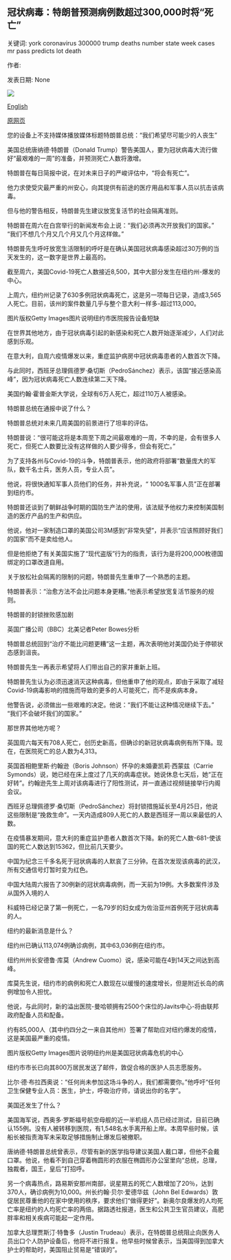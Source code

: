 ## 冠状病毒：特朗普预测病例数超过300,000时将“死亡”

关键词: york coronavirus 300000 trump deaths number state week cases mr pass predicts lot death

作者: 

发表日期: None

![](https://ichef.bbci.co.uk/images/ic/1024x576/p088prsz.jpg)

[English](Coronavirus%3A%20Trump%20predicts%20%E2%80%98a%20lot%20of%20death%E2%80%99%20as%20cases%20pass%20300%2C000.md)

[原网页](https://www.bbc.com/news/world-us-canada-52168682)

您的设备上不支持媒体播放媒体标题特朗普总统：“我们希望尽可能少的人丧生”

美国总统唐纳德·特朗普（Donald Trump）警告美国人，要为冠状病毒大流行做好“最艰难的一周”的准备，并预测死亡人数将激增。

特朗普在每日简报中说，在对未来日子的严峻评估中，“将会有死亡”。

他力求使受灾最严重的州安心，向其提供有前途的医疗用品和军事人员以抗击该病毒。

但与他的警告相反，特朗普先生建议放宽复活节的社会隔离准则。

特朗普在周六在白宫举行的新闻发布会上说：“我们必须再次开放我们的国家。” “我们不想几个月又几个月又几个月这样做。”

特朗普先生呼吁放宽生活限制的呼吁是在确认美国冠状病毒感染超过30万例的当天发生的，这一数字是世界上最高的。

截至周六，美国Covid-19死亡人数接近8,500，其中大部分发生在纽约州-爆发的中心。

上周六，纽约州记录了630多例冠状病毒死亡，这是另一项每日记录，造成3,565人死亡。目前，该州的案件数量几乎与整个意大利一样多-超过113,000。

图片版权Getty Images图片说明纽约市医院报告设备短缺

在世界其他地方，由于冠状病毒引起的新感染和死亡人数开始逐渐减少，人们对此感到乐观。

在意大利，自周六疫情爆发以来，重症监护病房中冠状病毒患者的人数首次下降。

与此同时，西班牙总理佩德罗·桑切斯（PedroSánchez）表示，该国“接近感染高峰”，因为冠状病毒死亡人数连续第二天下降。

美国约翰·霍普金斯大学说，全球有6万人死亡，超过110万人被感染。

特朗普总统在通报中说了什么？

特朗普总统对未来几周美国的前景进行了坦率的评估。

特朗普说：“很可能这将是本周至下周之间最艰难的一周，不幸的是，会有很多人死亡，但死亡人数要比没有这样做的人要少得多，但会有死亡。”

为了支持各州与Covid-19的斗争，特朗普表示，他的政府将部署“数量庞大的军队，数千名士兵，医务人员，专业人员”。

他说，将很快通知军事人员他们的任务，并补充说，“ 1000名军事人员”正在部署到纽约市。

特朗普还谈到了朝鲜战争时期的国防生产法的使用，该法赋予他权力来控制美国制造的医疗产品的生产和供应。

他说，他对一家制造口罩的美国公司3M感到“非常失望”，并表示“应该照顾好我们的国家”而不是卖给他人。

但是他拒绝了有关美国实施了“现代盗版”行为的指责，该行为是将200,000枚德国绑定的口罩改道自用。

关于放松社会隔离的限制的问题，特朗普先生重申了一个熟悉的主题。

特朗普表示：“治愈方法不会比问题本身更糟。”他表示希望放宽复活节服务的规则。

特朗普的封锁挫败感加剧

英国广播公司（BBC）北美记者Peter Bowes分析

特朗普总统回到“治疗不能比问题更糟”这一主题，再次表明他对美国仍处于停顿状态感到沮丧。

特朗普先生一再表示希望将人们带出自己的家并重新上班。

特朗普先生认为必须迅速消灭这种病毒，但他重申了他的观点，即由于采取了减轻Covid-19病毒影响的措施而导致的更多的人可能死亡，而不是疾病本身。

他警告说，必须做出一些艰难的决定。他说：“我们不能让这种情况继续下去。” “我们不会破坏我们的国家。”

那世界其他地方呢？

英国周六每天有708人死亡，创历史新高，但确诊的新冠状病毒病例有所下降。现在，在医院死亡的总人数为4,313。

英国首相鲍里斯·约翰逊（Boris Johnson）怀孕的未婚妻凯莉·西蒙兹（Carrie Symonds）说，她已经在床上度过了几天的病毒症状。她说休息七天后，她“正在好转”。约翰逊先生上周对该病毒进行了阳性测试，并一直通过视频链接举行内阁会议。

西班牙总理佩德罗·桑切斯（PedroSánchez）将封锁措施延长至4月25日，他说这些限制是“挽救生命”。一天内造成809人死亡的人数是西班牙一周以来最低的人数。

在疫情暴发期间，意大利的重症监护患者人数首次下降。新的死亡人数-681-使该国的死亡人数达到15362，但比前几天要少。

中国为纪念三千多名死于冠状病毒的人默哀了三分钟。在首次发现该病毒的武汉，所有交通信号灯暂时变为红色。

中国大陆周六报告了30例新的冠状病毒病例，而一天前为19例。大多数案件涉及从国外入境的人

科威特已经记录了第一例死亡，一名79岁的妇女成为佐治亚州首例死于冠状病毒的人。

纽约的最新消息是什么？

纽约州已确认113,074例确诊病例，其中63,036例在纽约市。

纽约州州长安德鲁·库莫（Andrew Cuomo）说，感染可能在4到14天之间达到高峰。

库莫先生说，纽约市的病例和死亡人数现在以缓慢的速度增长，但是附近长岛的病例增加令人担忧。

他说，与此同时，新的溢出医院-曼哈顿拥有2500个床位的Javits中心-将由联邦政府配备人员和配备。

约有85,000人（其中约四分之一来自其他州）签署了帮助应对纽约爆发的疫情，这是美国最严重的疫情。

图片版权Getty Images图片说明纽约州是美国冠状病毒危机的中心

纽约市市长已向其800万居民发送了邮件，敦促合格的医护人员志愿服务。

比尔·德·布拉西奥说：“任何尚未参加这场斗争的人，我们都需要你。”他呼吁“任何卫生保健专业人员：医生，护士，呼吸治疗师，请说出你的名字”。

美国还发生了什么？

美国海军说，西奥多·罗斯福号航空母舰的近一半机组人员已经过测试，目前已确认155例。没有人被转移到医院，有1,548名水手离开船上岸。本周早些时候，该船长被指责海军未采取足够措施制止爆发后被撤职。

唐纳德·特朗普总统曾表示，尽管有新的医学指导建议美国人戴口罩，但他不会戴口罩。他说，他看不到自己穿着椭圆形的衣服在椭圆形办公室里向“总统，总理，独裁者，国王，皇后”打招呼。

另一个病毒热点，路易斯安那州南部，说星期五的死亡人数增加了20％，达到370人，确诊病例为10,000。州长约翰·贝尔·爱德华兹（John Bel Edwards）敦促居民尊重他的在家中使用的秩序，要求他们“做得更好”。新奥尔良爆发的人均死亡率是纽约的人均死亡率的两倍。据路透社报道，医生和公共卫生官员建议，高肥胖率和相关疾病可能起一定作用。

加拿大总理贾斯汀·特鲁多（Justin Trudeau）表示，在特朗普总统阻止向医务人员出口个人防护设备后，他将不进行报复。他早些时候曾表示，当美国得到加拿大护士的帮助时，美国阻止贸易是“错误的”。